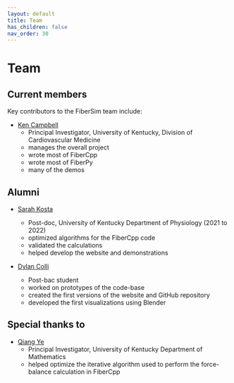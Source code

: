 ```yaml
---
layout: default
title: Team
has_children: false
nav_order: 30
---
```


# Team

## Current members

Key contributors to the FiberSim team include:

+ [Ken Campbell](http://www.campbellmusclelab.org)
  + Principal Investigator, University of Kentucky, Division of Cardiovascular Medicine
  + manages the overall project
  + wrote most of FiberCpp
  + wrote most of FiberPy
  + many of the demos



## Alumni

+ [Sarah Kosta](https://be.linkedin.com/in/sarah-kosta-27b284251)
  + Post-doc, University of Kentucky Department of Physiology (2021 to 2022)
  + optimized algorithms for the FiberCpp code
  + validated the calculations
  + helped develop the website and demonstrations


+ [Dylan Colli](https://www.linkedin.com/in/dylan-colli/)
  + Post-bac student
  + worked on prototypes of the code-base
  + created the first versions of the website and GitHub repository
  + developed the first visualizations using Blender


## Special thanks to

+ [Qiang Ye](https://math.as.uky.edu/users/qye3)
  + Principal Investigator, University of Kentucky Department of Mathematics
  + helped optimize the iterative algorithm used to perform the force-balance calculation in FiberCpp

